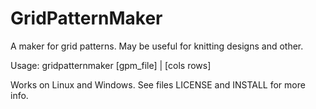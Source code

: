 GridPatternMaker
================

A maker for grid patterns. May be useful for knitting designs and other.

Usage: gridpatternmaker [gpm_file] | [cols rows]

Works on Linux and Windows. See files LICENSE and INSTALL for more info.
